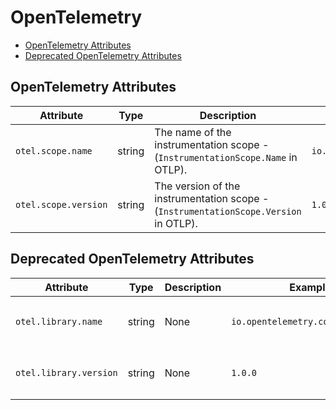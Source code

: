 <!--- Hugo front matter used to generate the website version of this page:
--->

# OpenTelemetry

<!-- toc -->

- [OpenTelemetry Attributes](#opentelemetry-attributes)
- [Deprecated OpenTelemetry Attributes](#deprecated-opentelemetry-attributes)

<!-- tocstop -->

## OpenTelemetry Attributes

<!-- semconv registry.otel.scope(omit_requirement_level) -->
| Attribute  | Type | Description  | Examples  | Stability |
|---|---|---|---|---|
| `otel.scope.name` | string | The name of the instrumentation scope - (`InstrumentationScope.Name` in OTLP). | `io.opentelemetry.contrib.mongodb` | ![Stable](https://img.shields.io/badge/-stable-lightgreen) |
| `otel.scope.version` | string | The version of the instrumentation scope - (`InstrumentationScope.Version` in OTLP). | `1.0.0` | ![Stable](https://img.shields.io/badge/-stable-lightgreen) |
<!-- endsemconv -->

## Deprecated OpenTelemetry Attributes

<!-- semconv registry.otel.library.deprecated(omit_requirement_level) -->
| Attribute  | Type | Description  | Examples  | Stability |
|---|---|---|---|---|
| `otel.library.name` | string | None | `io.opentelemetry.contrib.mongodb` | ![Deprecated](https://img.shields.io/badge/-deprecated-red)<br>use the `otel.scope.name` attribute. |
| `otel.library.version` | string | None | `1.0.0` | ![Deprecated](https://img.shields.io/badge/-deprecated-red)<br>use the `otel.scope.version` attribute. |
<!-- endsemconv -->